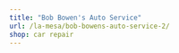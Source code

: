 ```yaml
---
title: "Bob Bowen's Auto Service"
url: /la-mesa/bob-bowens-auto-service-2/
shop: car repair
---
```

